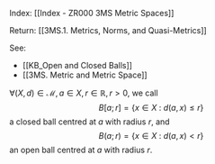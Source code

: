 Index: [[Index - ZR000 3MS Metric Spaces]]

Return: [[3MS.1. Metrics, Norms, and Quasi-Metrics]]

See:
* [[KB_Open and Closed Balls]]
* [[3MS. Metric and Metric Space]]

$\forall(X,d)\in\mathcal{M},a\in X,r\in\mathbb{R},r>0$, we call $$B[a;r]=\{x\in X~:~d(a,x)\leq r\}$$ a closed ball centred at $a$ with radius $r$, and $$B(a;r)=\{x\in X~:~d(a,x)< r\}$$ an open ball centred at $a$ with radius $r$.
